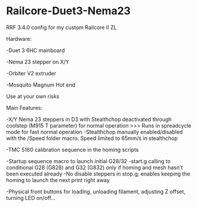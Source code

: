 # Railcore-Duet3-Nema23

RRF 3.4.0 config for my custom Railcore II ZL

Hardware:

-Duet 3 6HC mainboard

-Nema 23 stepper on X/Y

-Orbiter V2 extruder

-Mosquito Magnum Hot end

Use at your own risks





Main Features:

-X/Y Nema 23 steppers in D3 with Stealthchop deactivated through coolstep (M915 T parameter) for normal operation >>> Runs in spreadcycle mode for fast normal operation
  -Stealthchop manually enabled/disabled with the /Speed folder macro. Speed limited to 65mm/s in stealthchop

-TMC 5160 calibration sequence in the homing scripts

-Startup sequence macro to launch initial G28/32
  -start.g calling to conditional G28 (G828) and G32 (G832) only if homing and mesh hasn't been executed already
  -No disable steppers in stop.g; enables keeping the homing to launch the next print right away

-Physical front buttons for loading, unloading filament, adjusting Z offset, turning LED on/off...
